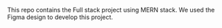 This repo contains the Full stack project using MERN stack. We used the Figma design to develop this project.
 
